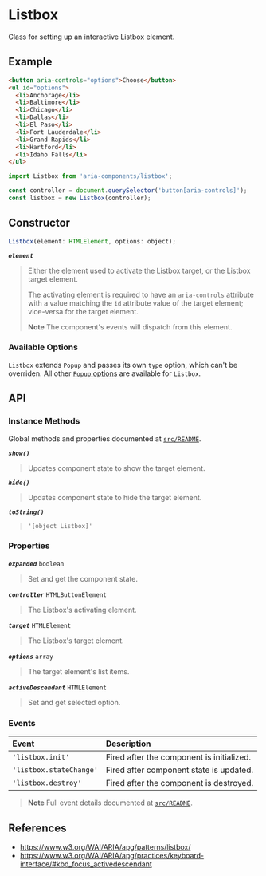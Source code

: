 Listbox
=======

Class for setting up an interactive Listbox element.

## Example

```html
<button aria-controls="options">Choose</button>
<ul id="options">
  <li>Anchorage</li>
  <li>Baltimore</li>
  <li>Chicago</li>
  <li>Dallas</li>
  <li>El Paso</li>
  <li>Fort Lauderdale</li>
  <li>Grand Rapids</li>
  <li>Hartford</li>
  <li>Idaho Falls</li>
</ul>
```

```jsx
import Listbox from 'aria-components/listbox';

const controller = document.querySelector('button[aria-controls]');
const listbox = new Listbox(controller);
```

## Constructor

```jsx
Listbox(element: HTMLElement, options: object);
```

_**`element`**_  
> Either the element used to activate the Listbox target, or the Listbox target element.
> 
> The activating element is required to have an `aria-controls` attribute with a value matching the `id` attribute value of the target element; vice-versa for the target element.
>
> **Note** The component's events will dispatch from this element.

### Available Options

`Listbox` extends `Popup` and passes its own `type` option, which can't be 
overriden. All other [`Popup` options](../Popup/README.md) are available for `Listbox`.

## API

### Instance Methods

Global methods and properties documented at [`src/README`](../).

_**`show()`**_  
> Updates component state to show the target element.

_**`hide()`**_  
> Updates component state to hide the target element.

_**`toString()`**_  
> `'[object Listbox]'`

### Properties

_**`expanded`**_ `boolean`  
> Set and get the component state.

_**`controller`**_ `HTMLButtonElement`  
> The Listbox's activating element.

_**`target`**_ `HTMLElement`  
> The Listbox's target element.

_**`options`**_ `array`  
> The target element's list items.

_**`activeDescendant`**_ `HTMLElement`  
> Set and get selected option.

### Events

| Event | Description |
|:-----|:----|
| `'listbox.init'` | Fired after the component is initialized. |
| `'listbox.stateChange'` | Fired after component state is updated. |
| `'listbox.destroy'` | Fired after the component is destroyed. |

> **Note** Full event details documented at [`src/README`](../).

## References

- https://www.w3.org/WAI/ARIA/apg/patterns/listbox/
- https://www.w3.org/WAI/ARIA/apg/practices/keyboard-interface/#kbd_focus_activedescendant
